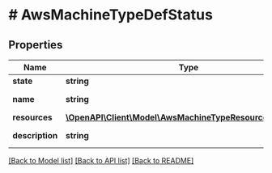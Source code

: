 # # AwsMachineTypeDefStatus

## Properties

Name | Type | Description | Notes
------------ | ------------- | ------------- | -------------
**state** | **string** |  | [optional]
**name** | **string** | aws_machine_type name. | [optional]
**resources** | [**\OpenAPI\Client\Model\AwsMachineTypeResourcesDefStatus**](AwsMachineTypeResourcesDefStatus.md) |  | [optional]
**description** | **string** | A description for aws_machine_type. | [optional]

[[Back to Model list]](../../README.md#models) [[Back to API list]](../../README.md#endpoints) [[Back to README]](../../README.md)
